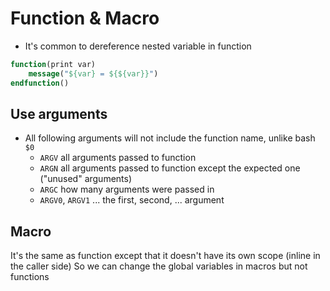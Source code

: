 # Function & Macro

* It's common to dereference nested variable in function
```cmake
function(print var)
    message("${var} = ${${var}}")
endfunction()
```

## Use arguments
* All following arguments will not include the function name, unlike bash `$0`
    * `ARGV` all arguments passed to function
    * `ARGN` all arguments passed to function except the expected one ("unused" arguments)
    * `ARGC` how many arguments were passed in
    * `ARGV0`, `ARGV1` ... the first, second, ... argument

## Macro
It's the same as function except that it doesn't have its own scope (inline in the caller side)
So we can change the global variables in macros but not functions
